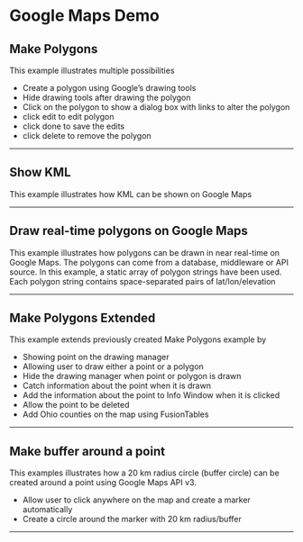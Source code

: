 Google Maps Demo
================

Make Polygons
-------------
This example illustrates multiple possibilities

- Create a polygon using Google’s drawing tools
- Hide drawing tools after drawing the polygon
- Click on the polygon to show a dialog box with links to alter the polygon
 - click edit to edit polygon
 - click done to save the edits
 - click delete to remove the polygon

---

Show KML
--------
This example illustrates how KML can be shown on Google Maps

---

Draw real-time polygons on Google Maps
--------------------------------------
This example illustrates how polygons can be drawn in near real-time on Google
Maps. The polygons can come from a database, middleware or API source. In this
example, a static array of polygon strings have been used. Each polygon string
contains space-separated pairs of lat/lon/elevation

---

Make Polygons Extended
----------------------
This example extends previously created Make Polygons example by

- Showing point on the drawing manager
- Allowing user to draw either a point or a polygon
- Hide the drawing manager when point or polygon is drawn
- Catch information about the point when it is drawn
- Add the information about the point to Info Window when it is clicked
- Allow the point to be deleted
- Add Ohio counties on the map using FusionTables

---

Make buffer around a point
--------------------------
This examples illustrates how a 20 km radius circle (buffer circle) can be
created around a point using Google Maps API v3.

- Allow user to click anywhere on the map and create a marker automatically
- Create a circle around the marker with 20 km radius/buffer

---

